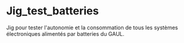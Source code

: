 # Jig_test_batteries
Jig pour tester l'autonomie et la consommation de tous les systèmes électroniques alimentés par batteries du GAUL.
